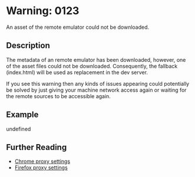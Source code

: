# Warning: 0123

An asset of the remote emulator could not be downloaded.

## Description

The metadata of an remote emulator has been downloaded, however, one of the asset files
could not be downloaded. Consequently, the fallback (index.html) will be used as
replacement in the dev server.

If you see this warning then any kinds of issues appearing could potentially be solved by
just giving your machine network access again or waiting for the remote sources to be
accessible again.

## Example

undefined

## Further Reading

 - [Chrome proxy settings](https://oxylabs.io/resources/integrations/chrome)
- [Firefox proxy settings](https://support.mozilla.org/en-US/kb/connection-settings-firefox)

